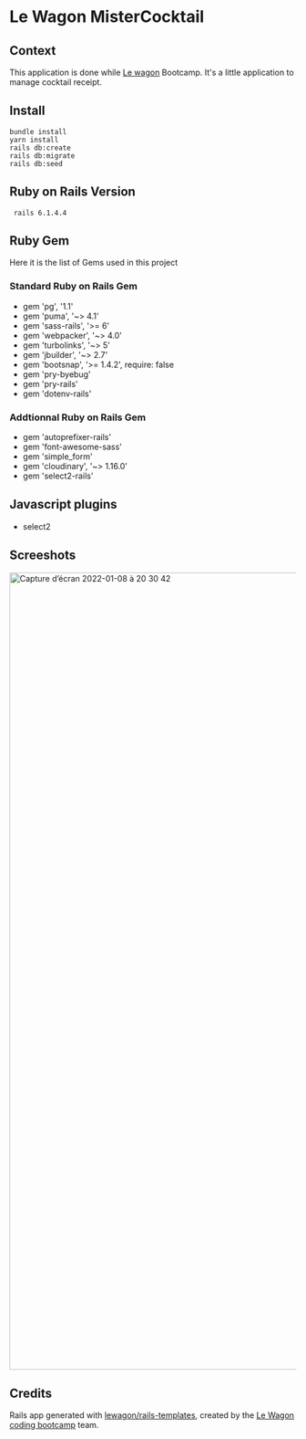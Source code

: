# Le Wagon MisterCocktail

## Context
This application is done while [Le wagon](https://lewagon.com) Bootcamp. It's a little application to manage cocktail receipt.

## Install
```
bundle install
yarn install
rails db:create
rails db:migrate
rails db:seed
```
## Ruby on Rails Version
` rails 6.1.4.4`

## Ruby Gem
Here it is the list of Gems used in this project
### Standard Ruby on Rails Gem
* gem 'pg', '1.1'
* gem 'puma', '~> 4.1'
* gem 'sass-rails', '>= 6'
* gem 'webpacker', '~> 4.0'
* gem 'turbolinks', '~> 5'
* gem 'jbuilder', '~> 2.7'
* gem 'bootsnap', '>= 1.4.2', require: false
* gem 'pry-byebug'
* gem 'pry-rails'
* gem 'dotenv-rails'

### Addtionnal Ruby on Rails Gem
* gem 'autoprefixer-rails'
* gem 'font-awesome-sass'
* gem 'simple_form'
* gem 'cloudinary', '~> 1.16.0'
* gem 'select2-rails'

## Javascript plugins
* select2

## Screeshots
<img width="1397" alt="Capture d’écran 2022-01-08 à 20 30 42" src="https://user-images.githubusercontent.com/17742618/148657270-319db0a8-3867-46ef-b48f-245888257426.png">


## Credits
Rails app generated with [lewagon/rails-templates](https://github.com/lewagon/rails-templates), created by the [Le Wagon coding bootcamp](https://www.lewagon.com) team.

